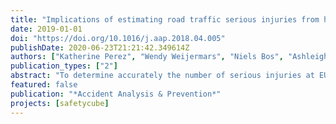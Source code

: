 ```yaml
---
title: "Implications of estimating road traffic serious injuries from hospital data"
date: 2019-01-01
doi: "https://doi.org/10.1016/j.aap.2018.04.005"
publishDate: 2020-06-23T21:21:42.349614Z
authors: ["Katherine Perez", "Wendy Weijermars", "Niels Bos", "Ashleigh J Filtness", "Robert Bauer", "Heiko Johannsen", "Nina Nuyttens", "Lea Pascal", "Pete Thomas", "M Olabarria", " others"]
publication_types: ["2"]
abstract: "To determine accurately the number of serious injuries at EU level and to compare serious injury rates between different countries it is essential to use a common definition. In January 2013, the High Level Group on Road Safety established the definition of serious injuries as patients with an injury level of MAIS3+(Maximum Abbreviated Injury Scale). Whatever the method used for estimating the number or serious injuries, at some point it is always necessary to use hospital records. The aim of this paper is to understand the implications for (1) in/exclusion criteria applied to case selection and (2) a methodological approach for converting ICD (International Classification of Diseases/Injuries) to MAIS codes, when estimating the number of road traffic serious injuries from hospital data. A descriptive analysis with hospital data from Spain and the Netherlands was carried out to examine the effect of certain choices concerning in- and exclusion criteria based on codes of the ICD9-CM and ICD10. The main parameters explored were: deaths before and after 30 days, readmissions, and external injury causes. Additionally, an analysis was done to explore the impact of using different conversion tools to derive MAIS3 + using data from Austria, Belgium, France, Germany, Netherlands, and Spain. Recommendations are given regarding the in/exclusion criteria and when there is incomplete data to ascertain a road injury, weighting factors could be used to correct data deviations and make more real estimations."
featured: false
publication: "*Accident Analysis & Prevention*"
projects: [safetycube]
---
```



